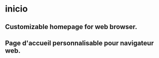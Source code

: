 # inicio

## Customizable homepage for web browser.

## Page d'accueil personnalisable pour navigateur web.
